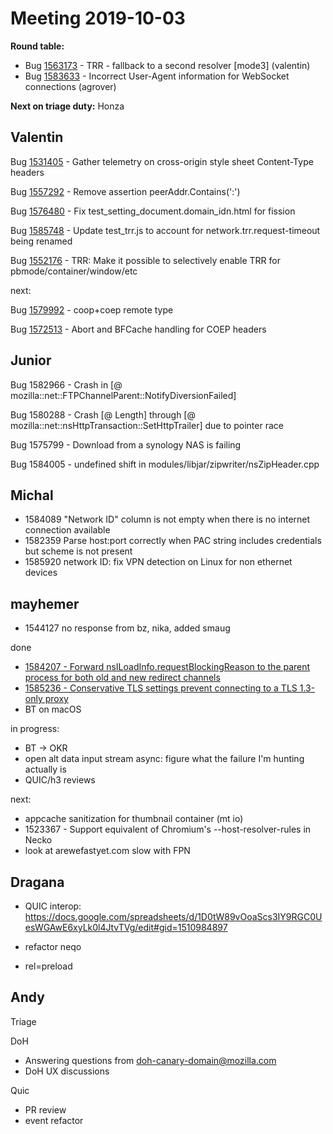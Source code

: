 # Meeting 2019-10-03
**Round table:**
* Bug [1563173](https://bugzil.la/1563173) - TRR - fallback to a second resolver [mode3] (valentin)
* Bug [1583633](https://bugzilla.mozilla.org/show_bug.cgi?id=1583633) - Incorrect User-Agent information for WebSocket connections (agrover)

**Next on triage duty:** Honza

## Valentin

Bug [1531405](https://bugzil.la/1531405) - Gather telemetry on cross-origin style sheet Content-Type headers

Bug [1557292](https://bugzil.la/1557292) - Remove assertion peerAddr.Contains(':') 

Bug [1576480](https://bugzil.la/1576480) - Fix test_setting_document.domain_idn.html for fission

Bug [1585748](https://bugzil.la/1585748) - Update test_trr.js to account for network.trr.request-timeout being renamed

Bug [1552176](https://bugzil.la/1552176) - TRR: Make it possible to selectively enable TRR for pbmode/container/window/etc

next:

Bug [1579992](https://bugzil.la/1579992) - coop+coep remote type

Bug [1572513](https://bugzil.la/1572513) - Abort and BFCache handling for COEP headers

## Junior

Bug 1582966 - Crash in [@ mozilla::net::FTPChannelParent::NotifyDiversionFailed]

Bug 1580288 - Crash [@ Length] through [@ mozilla::net::nsHttpTransaction::SetHttpTrailer] due to pointer race

Bug 1575799 - Download from a synology NAS is failing

Bug 1584005 - undefined shift in modules/libjar/zipwriter/nsZipHeader.cpp

## Michal

- 1584089 "Network ID" column is not empty when there is no internet connection available
- 1582359 Parse host:port correctly when PAC string includes credentials but scheme is not present
- 1585920 network ID: fix VPN detection on Linux for non ethernet devices

## mayhemer

* 1544127 no response from bz, nika, added smaug

done

* [1584207 - Forward nsILoadInfo.requestBlockingReason to the parent process for both old and new redirect channels](https://bugzilla.mozilla.org/show_bug.cgi?id=1584207)
* [1585236 - Conservative TLS settings prevent connecting to a TLS 1.3-only proxy](https://bugzilla.mozilla.org/show_bug.cgi?id=1585236)
* BT on macOS

in progress:

* BT -> OKR
* open alt data input stream async: figure what the failure I'm hunting actually is
* QUIC/h3 reviews

next:

* appcache sanitization for thumbnail container (mt io)
* 1523367 - Support equivalent of Chromium's --host-resolver-rules in Necko
* look at arewefastyet.com slow with FPN

## Dragana

- QUIC interop:
https://docs.google.com/spreadsheets/d/1D0tW89vOoaScs3IY9RGC0UesWGAwE6xyLk0l4JtvTVg/edit#gid=1510984897

- refactor neqo
- rel=preload

## Andy

Triage

DoH

* Answering questions from doh-canary-domain@mozilla.com
* DoH UX discussions

Quic

* PR review
* event refactor
